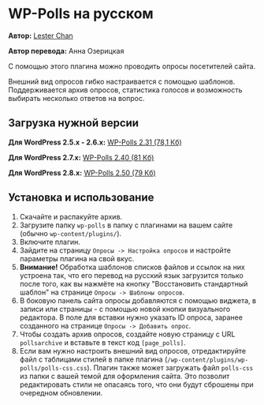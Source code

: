 # WP-Polls на русском #

**Автор:** [Lester Chan](http://lesterchan.net/wordpress/readme/wp-polls.html)

**Автор перевода:** Анна Озерицкая

С помощью этого плагина можно проводить опросы посетителей сайта.

Внешний вид опросов гибко настраивается с помощью шаблонов. Поддерживается архив опросов, статистика голосов и возможность выбирать несколько ответов на вопрос.

## Загрузка нужной версии ##

**Для WordPress 2.5.x - 2.6.x:** [WP-Polls 2.31 (78,1 Кб)](http://l10n-ru.googlecode.com/files/wp-polls-2.31-ru_RU.zip)

**Для WordPress 2.7.x:** [WP-Polls 2.40 (81 Кб)](http://l10n-ru.googlecode.com/files/wp-polls-2.40-ru_RU.zip)

**Для WordPress 2.8.x:** [WP-Polls 2.50 (79 Кб)](http://l10n-ru.googlecode.com/files/wp-polls-2.50-ru_RU.zip)

## Установка и использование ##

  1. Скачайте и распакуйте архив.
  1. Загрузите папку `wp-polls` в папку с плагинами на вашем сайте (обычно `wp-content/plugins/`).
  1. Включите плагин.
  1. Зайдите на страницу `Опросы -> Настройка опросов` и настройте параметры плагина на свой вкус.
  1. **Внимание!** Обработка шаблонов списков файлов и ссылок на них устроена так, что его перевод на русский язык загрузится только после того, как вы нажмёте на кнопку "Восстановить стандартный шаблон" на странице `Опросы -> Шаблоны опросов`.
  1. В боковую панель сайта опросы добавляются с помощью виджета, в записи или страницы - с помощью новой кнопки визуального редактора. В поле для вставки нужно указать ID опроса, заранее созданного на странице `Опросы -> Добавить опрос`.
  1. Чтобы создать архив опросов, создайте новую страницу с URL `pollsarchive` и вставьте в текст код `[page_polls]`.
  1. Если вам нужно настроить внешний вид опросов, отредактируйте файл с таблицами стилей в папке плагина (`/wp-content/plugins/wp-polls/polls-css.css`). Плагин также может загружать файл `polls-css` из папки с вашей темой для оформления сайта. Это позволит редактировать стили не опасаясь того, что они будут сброшены при очередном обновлении.
